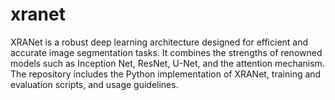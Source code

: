# xranet
XRANet is a robust deep learning architecture designed for efficient and accurate image segmentation tasks. It combines the strengths of renowned models such as Inception Net, ResNet, U-Net, and the attention mechanism. The repository includes the Python implementation of XRANet, training and evaluation scripts, and usage guidelines.
